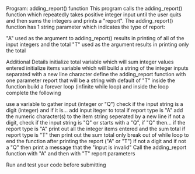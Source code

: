 Program: adding_report() function
This program calls the adding_report() function which repeatedly takes positive integer input until the user quits and then sums the integers and prints a "report".
The adding_report() function has 1 string parameter which indicates the type of report:

"A" used as the argument to adding_report() results in printing of all of the input integers and the total
"T" used as the argument results in printing only the total

Additional Details
initialize total variable which will sum integer values entered
initialize items variable which will build a string of the integer inputs separated with a new line character
define the adding_report function with one parameter report that will be a string with default of "T"
inside the function build a forever loop (infinite while loop) and inside the loop complete the following

use a variable to gather input (integer or "Q")
check if the input string is a digit (integer) and if it is...
add input iteger to total
if report type is "A" add the numeric character(s) to the item string seperated by a new line
if not a digit, check if the input string is "Q" or starts with a "Q", if "Q" then...
if the report type is "A" print out all the integer items entered and the sum total
if report type is "T" then print out the sum total only
break out of while loop to end the function after printing the report ("A" or "T")
if not a digit and if not a "Q" then print a message that the "input is invalid"
Call the adding_report function with "A" and then with "T" report parameters

Run and test your code before submitting


